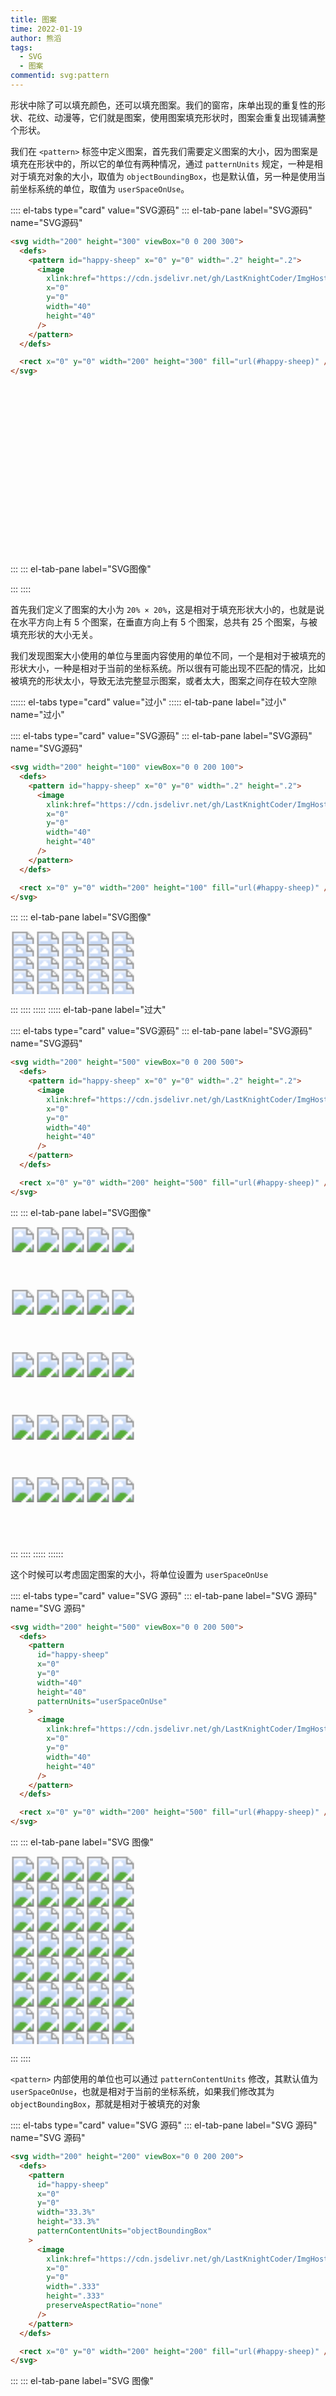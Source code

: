 ```yaml
---
title: 图案
time: 2022-01-19
author: 熊滔
tags:
  - SVG
  - 图案
commentid: svg:pattern
---
```


形状中除了可以填充颜色，还可以填充图案。我们的窗帘，床单出现的重复性的形状、花纹、动漫等，它们就是图案，使用图案填充形状时，图案会重复出现铺满整个形状。

我们在 `<pattern>` 标签中定义图案，首先我们需要定义图案的大小，因为图案是填充在形状中的，所以它的单位有两种情况，通过 `patternUnits` 规定，一种是相对于填充对象的大小，取值为 `objectBoundingBox`，也是默认值，另一种是使用当前坐标系统的单位，取值为 `userSpaceOnUse`。

:::: el-tabs type="card" value="SVG源码"
::: el-tab-pane label="SVG源码" name="SVG源码"
```html
<svg width="200" height="300" viewBox="0 0 200 300">
  <defs>
    <pattern id="happy-sheep" x="0" y="0" width=".2" height=".2">
      <image
        xlink:href="https://cdn.jsdelivr.net/gh/LastKnightCoder/ImgHosting3@master/喜羊羊2022-01-19-19-06-46.svg"
        x="0"
        y="0"
        width="40"
        height="40"
      />
    </pattern>
  </defs>

  <rect x="0" y="0" width="200" height="300" fill="url(#happy-sheep)" />
</svg>
```
:::
::: el-tab-pane label="SVG图像"
<svg width="200" height="300" viewBox="0 0 200 300">
  <defs>
    <pattern id="happy-sheep" x="0" y="0" width=".2" height=".2">
      <image xlink:href="https://cdn.jsdelivr.net/gh/LastKnightCoder/ImgHosting3@master/喜羊羊2022-01-19-19-06-46.svg" x="0" y="0" width="40" height="40" />
    </pattern>
  </defs>
  
  <rect x="0" y="0" width="200" height="300" fill="url(#happy-sheep)" />
</svg>
:::
::::

首先我们定义了图案的大小为 `20% × 20%`，这是相对于填充形状大小的，也就是说在水平方向上有 5 个图案，在垂直方向上有 5 个图案，总共有 25 个图案，与被填充形状的大小无关。

我们发现图案大小使用的单位与里面内容使用的单位不同，一个是相对于被填充的形状大小，一种是相对于当前的坐标系统。所以很有可能出现不匹配的情况，比如被填充的形状太小，导致无法完整显示图案，或者太大，图案之间存在较大空隙

:::::: el-tabs type="card" value="过小"
::::: el-tab-pane label="过小" name="过小"

:::: el-tabs type="card" value="SVG源码"
::: el-tab-pane label="SVG源码" name="SVG源码"
```html
<svg width="200" height="100" viewBox="0 0 200 100">
  <defs>
    <pattern id="happy-sheep" x="0" y="0" width=".2" height=".2">
      <image
        xlink:href="https://cdn.jsdelivr.net/gh/LastKnightCoder/ImgHosting3@master/喜羊羊2022-01-19-19-06-46.svg"
        x="0"
        y="0"
        width="40"
        height="40"
      />
    </pattern>
  </defs>

  <rect x="0" y="0" width="200" height="100" fill="url(#happy-sheep)" />
</svg>
```

:::
::: el-tab-pane label="SVG图像"

<svg width="200" height="100" viewBox="0 0 200 100">
  <defs>
    <pattern id="happy-sheep1" x="0" y="0" width=".2" height=".2">
      <image
        xlink:href="https://cdn.jsdelivr.net/gh/LastKnightCoder/ImgHosting3@master/喜羊羊2022-01-19-19-06-46.svg"
        x="0"
        y="0"
        width="40"
        height="40"
      />
    </pattern>
  </defs>

  <rect x="0" y="0" width="200" height="100" fill="url(#happy-sheep1)" />
</svg>

:::
::::
:::::
::::: el-tab-pane label="过大"

:::: el-tabs type="card" value="SVG源码"
::: el-tab-pane label="SVG源码" name="SVG源码"
```html
<svg width="200" height="500" viewBox="0 0 200 500">
  <defs>
    <pattern id="happy-sheep" x="0" y="0" width=".2" height=".2">
      <image
        xlink:href="https://cdn.jsdelivr.net/gh/LastKnightCoder/ImgHosting3@master/喜羊羊2022-01-19-19-06-46.svg"
        x="0"
        y="0"
        width="40"
        height="40"
      />
    </pattern>
  </defs>

  <rect x="0" y="0" width="200" height="500" fill="url(#happy-sheep)" />
</svg>
```

:::
::: el-tab-pane label="SVG图像"

<svg width="200" height="500" viewBox="0 0 200 500">
  <defs>
    <pattern id="happy-sheep2" x="0" y="0" width=".2" height=".2">
      <image
        xlink:href="https://cdn.jsdelivr.net/gh/LastKnightCoder/ImgHosting3@master/喜羊羊2022-01-19-19-06-46.svg"
        x="0"
        y="0"
        width="40"
        height="40"
      />
    </pattern>
  </defs>

  <rect x="0" y="0" width="200" height="500" fill="url(#happy-sheep2)" />
</svg>

:::
::::
:::::
::::::

这个时候可以考虑固定图案的大小，将单位设置为 `userSpaceOnUse`

:::: el-tabs type="card" value="SVG 源码"
::: el-tab-pane label="SVG 源码" name="SVG 源码"

```html {9}
<svg width="200" height="500" viewBox="0 0 200 500">
  <defs>
    <pattern
      id="happy-sheep"
      x="0"
      y="0"
      width="40"
      height="40"
      patternUnits="userSpaceOnUse"
    >
      <image
        xlink:href="https://cdn.jsdelivr.net/gh/LastKnightCoder/ImgHosting3@master/喜羊羊2022-01-19-19-06-46.svg"
        x="0"
        y="0"
        width="40"
        height="40"
      />
    </pattern>
  </defs>

  <rect x="0" y="0" width="200" height="500" fill="url(#happy-sheep)" />
</svg>
```

:::
::: el-tab-pane label="SVG 图像"

<svg width="200" height="300" viewBox="0 0 200 300">
<defs>
<pattern id="happy-sheep7" x="0" y="0" width="40" height="40" patternUnits="userSpaceOnUse">
<image
        xlink:href="https://cdn.jsdelivr.net/gh/LastKnightCoder/ImgHosting3@master/喜羊羊2022-01-19-19-06-46.svg"
        x="0"
        y="0"
        width="40"
        height="40"
      />
</pattern>
</defs>

  <rect x="0" y="0" width="200" height="300" fill="url(#happy-sheep7)" />
</svg>

:::
::::

`<pattern>` 内部使用的单位也可以通过 `patternContentUnits` 修改，其默认值为 `userSpaceOnUse`，也就是相对于当前的坐标系统，如果我们修改其为 `objectBoundingBox`，那就是相对于被填充的对象

:::: el-tabs type="card" value="SVG 源码"
::: el-tab-pane label="SVG 源码" name="SVG 源码"

```html {9,15-16}
<svg width="200" height="200" viewBox="0 0 200 200">
  <defs>
    <pattern
      id="happy-sheep"
      x="0"
      y="0"
      width="33.3%"
      height="33.3%"
      patternContentUnits="objectBoundingBox"
    >
      <image
        xlink:href="https://cdn.jsdelivr.net/gh/LastKnightCoder/ImgHosting3@master/喜羊羊2022-01-19-19-06-46.svg"
        x="0"
        y="0"
        width=".333"
        height=".333"
        preserveAspectRatio="none"
      />
    </pattern>
  </defs>

  <rect x="0" y="0" width="200" height="200" fill="url(#happy-sheep)" />
</svg>
```

:::
::: el-tab-pane label="SVG 图像"

<svg width="200" height="200" viewBox="0 0 200 200">
  <defs>
    <pattern
      id="happy-sheep3"
      x="0"
      y="0"
      width="33.3%"
      height="33.3%"
      patternContentUnits="objectBoundingBox"
    >
      <image
        xlink:href="https://cdn.jsdelivr.net/gh/LastKnightCoder/ImgHosting3@master/喜羊羊2022-01-19-19-06-46.svg"
        x="0"
        y="0"
        width=".333"
        height=".333"
        preserveAspectRatio="none"
      />
    </pattern>
  </defs>

  <rect x="0" y="0" width="200" height="200" fill="url(#happy-sheep3)" />
</svg>

:::
::::

图案的大小会随着形状的大小进行变化。

当图案内容使用的单位是 `objectBoundingBox` 时，需要注意图案的比例要与形状的比例相对应，否则会使得图案进行拉伸

:::: el-tabs type="card" value="SVG源码"
::: el-tab-pane label="SVG源码" name="SVG源码"
```html
<svg width="200" height="300" viewBox="0 0 200 300">
  <defs>
    <pattern
      id="happy-sheep"
      x="0"
      y="0"
      width="33.33%"
      height="33.33%"
      patternContentUnits="objectBoundingBox"
      preserveAspectRatio="none"
    >
      <image
        xlink:href="https://cdn.jsdelivr.net/gh/LastKnightCoder/ImgHosting3@master/喜羊羊2022-01-19-19-06-46.svg"
        x="0"
        y="0"
        width=".3333"
        height=".3333"
        preserveAspectRatio="none"
      />
    </pattern>
  </defs>

  <rect x="0" y="0" width="200" height="300" fill="url(#happy-sheep)" />
</svg>
```
:::
::: el-tab-pane label="SVG图像"

<svg width="200" height="300" viewBox="0 0 200 300">
  <defs>
    <pattern
      id="happy-sheep4"
      x="0"
      y="0"
      width="33.3%"
      height="33.3%"
      patternContentUnits="objectBoundingBox"
    >
      <image
        xlink:href="https://cdn.jsdelivr.net/gh/LastKnightCoder/ImgHosting3@master/喜羊羊2022-01-19-19-06-46.svg"
        x="0"
        y="0"
        width=".333"
        height=".333"
        preserveAspectRatio="none"
      />
    </pattern>
  </defs>

  <rect x="0" y="0" width="200" height="300" fill="url(#happy-sheep4)" />
</svg>

:::
::::

但是有的时候图案的比例就是与形状的比例不同，当比例不同的时候我们就会想到 `viewBox`和 `preserveAspectRatio` 属性，同样我们可以给 `<pattern>` 定义 `viewBox` 和 `preserveAspectRatio` 属性，当我们定义了 `viewBox` 以后，`patternContentUnits` 属性将会失效

:::: el-tabs type="card" value="SVG源码"
::: el-tab-pane label="SVG源码" name="SVG源码"
```html
<svg width="200" height="300" viewBox="0 0 200 300">
  <defs>
    <pattern
      id="happy-sheep"
      x="0"
      y="0"
      width="33.3%"
      height="33.3%"
      viewBox="0 0 100 100"
      preserveAspectRatio="xMidYMid meet"
    >
      <image
        xlink:href="https://cdn.jsdelivr.net/gh/LastKnightCoder/ImgHosting3@master/喜羊羊2022-01-19-19-06-46.svg"
        x="0"
        y="0"
        width="100"
        height="100"
      />
    </pattern>
  </defs>

  <rect x="0" y="0" width="200" height="300" fill="url(#happy-sheep)" />
</svg>
```

:::
::: el-tab-pane label="SVG图像"

<svg width="200" height="300" viewBox="0 0 200 300">
  <defs>
    <pattern
      id="happy-sheep5"
      x="0"
      y="0"
      width="33.3%"
      height="33.3%"
      viewBox="0 0 100 100"
      preserveAspectRatio="xMidYMid meet"
    >
      <image
        xlink:href="https://cdn.jsdelivr.net/gh/LastKnightCoder/ImgHosting3@master/喜羊羊2022-01-19-19-06-46.svg"
        x="0"
        y="0"
        width="100"
        height="100"
      />
    </pattern>
  </defs>

  <rect x="0" y="0" width="200" height="300" fill="url(#happy-sheep5)" />
</svg>

:::
::::

使用这种方案可以使得图案自适应形状大小变化，并且不会出现形状拉伸的情况。


::: danger 奇怪之处
1. 一开始我设置 `patternContentUnits="objectBoundingBox"` 时，想为 `<pattern>` 里面的 `<image>` 的宽高指定为百分比，但是失效了，经过实验发现当指定百分比的时候，其宽高是按照 `viewBox` 指定的宽高计算的，如果指定为小数，则是按填充对象宽高计算的，所以需要指定为小数
2. 除了宽高使用小数指定，还需要设置 `preserveAspectRatio="none"` 图像才会显示，目前此处尚未明白为什么
:::
